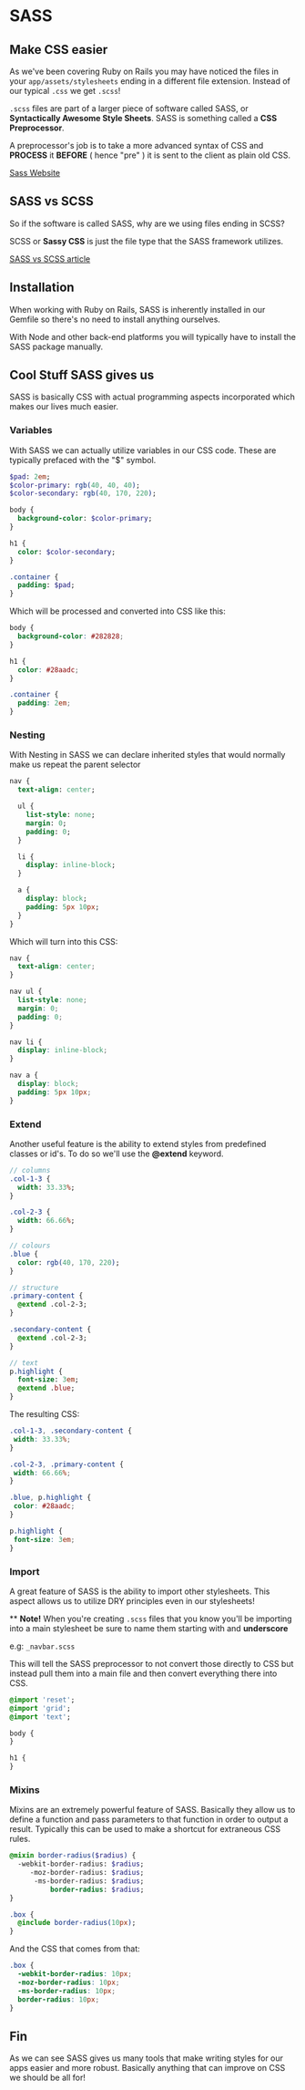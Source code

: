 SASS
=======

Make CSS easier
-------

As we've been covering Ruby on Rails you may have noticed the files in your `app/assets/stylesheets` ending in a different file extension. Instead of our typical `.css` we get `.scss`!

`.scss` files are part of a larger piece of software called SASS, or **Syntactically Awesome Style Sheets**. SASS is something called a **CSS Preprocessor**.

A preprocessor's job is to take a more advanced syntax of CSS and **PROCESS** it **BEFORE** ( hence "pre" ) it is sent to the client as plain old CSS.

[Sass Website](http://sass-lang.com/)

SASS vs SCSS
-------

So if the software is called SASS, why are we using files ending in SCSS?

SCSS or **Sassy CSS** is just the file type that the SASS framework utilizes.

[SASS vs SCSS article](http://www.sitepoint.com/whats-difference-sass-scss/)

Installation
-------
When working with Ruby on Rails, SASS is inherently installed in our Gemfile so there's no need to install anything ourselves.

With Node and other back-end platforms you will typically have to install the SASS package manually.

Cool Stuff SASS gives us
-------

SASS is basically CSS with actual programming aspects incorporated which makes our lives much easier.

### **Variables** ###

With SASS we can actually utilize variables in our CSS code. These are typically prefaced with the "$" symbol.

```sass
$pad: 2em;
$color-primary: rgb(40, 40, 40);
$color-secondary: rgb(40, 170, 220);

body {
  background-color: $color-primary;
}

h1 {
  color: $color-secondary;
}

.container {
  padding: $pad;
}
```

Which will be processed and converted into CSS like this:

```css
body {
  background-color: #282828;
}

h1 {
  color: #28aadc;
}

.container {
  padding: 2em;
}
```

### **Nesting** ###

With Nesting in SASS we can declare inherited styles that would normally make us repeat the parent selector

```sass
nav {
  text-align: center;

  ul {
    list-style: none;
    margin: 0;
    padding: 0;
  }

  li {
    display: inline-block;
  }

  a {
    display: block;
    padding: 5px 10px;
  }
}
```
Which will turn into this CSS:

```css
nav {
  text-align: center;
}

nav ul {
  list-style: none;
  margin: 0;
  padding: 0;
}

nav li {
  display: inline-block;
}

nav a {
  display: block;
  padding: 5px 10px;
}
```

### **Extend** ###

Another useful feature is the ability to extend styles from predefined classes or id's. To do so we'll use the **@extend** keyword.

```sass
// columns
.col-1-3 {
  width: 33.33%;
}

.col-2-3 {
  width: 66.66%;
}

// colours
.blue {
  color: rgb(40, 170, 220);
}

// structure
.primary-content {
  @extend .col-2-3;
}

.secondary-content {
  @extend .col-2-3;
}

// text
p.highlight {
  font-size: 3em;
  @extend .blue;
}
```

The resulting CSS:

```css
.col-1-3, .secondary-content {
 width: 33.33%;
}

.col-2-3, .primary-content {
 width: 66.66%;
}

.blue, p.highlight {
 color: #28aadc;
}

p.highlight {
 font-size: 3em;
}
```

### **Import** ###

A great feature of SASS is the ability to import other stylesheets. This aspect allows us to utilize DRY principles even in our stylesheets!

** **Note!**
When you're creating `.scss` files that you know you'll be importing into a main stylesheet be sure to name them starting with and **underscore**

e.g: `_navbar.scss`

This will tell the SASS preprocessor to not convert those directly to CSS but instead pull them into a main file and then convert everything there into CSS.

```sass
@import 'reset';
@import 'grid';
@import 'text';

body {
}

h1 {
}
```

### **Mixins** ###

Mixins are an extremely powerful feature of SASS. Basically they allow us to define a function and pass parameters to that function in order to output a result. Typically this can be used to make a shortcut for extraneous CSS rules.

```sass
@mixin border-radius($radius) {
  -webkit-border-radius: $radius;
     -moz-border-radius: $radius;
      -ms-border-radius: $radius;
          border-radius: $radius;
}

.box {
  @include border-radius(10px);
}
```

And the CSS that comes from that:

```css
.box {
  -webkit-border-radius: 10px;
  -moz-border-radius: 10px;
  -ms-border-radius: 10px;
  border-radius: 10px;
}
```

Fin
-----------

As we can see SASS gives us many tools that make writing styles for our apps easier and more robust. Basically anything that can improve on CSS we should be all for!
